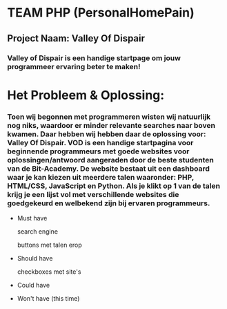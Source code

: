 # TEAM PHP (PersonalHomePain)

## Project Naam: Valley Of Dispair
### Valley of Dispair is een handige startpage om jouw programmeer ervaring beter te maken!



# Het Probleem & Oplossing:
### Toen wij begonnen met programmeren wisten wij natuurlijk nog niks, waardoor er minder relevante searches naar boven kwamen. Daar hebben wij hebben daar de oplossing voor: Valley Of Dispair. VOD is een handige startpagina voor beginnende programmeurs met goede websites voor oplossingen/antwoord aangeraden door de beste studenten van de Bit-Academy. De website bestaat uit een dashboard waar je kan kiezen uit meerdere talen waaronder: PHP, HTML/CSS, JavaScript en Python. Als je klikt op 1 van de talen krijg je een lijst vol met verschillende websites die goedgekeurd en welbekend zijn bij ervaren programmeurs.

* Must have

  search engine

  buttons met talen erop

* Should have

  checkboxes met site's

* Could have

* Won't have (this time)
